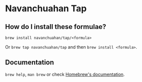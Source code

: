 # Navanchuahan Tap

## How do I install these formulae?

`brew install navanchuahan/tap/<formula>`

Or `brew tap navanchuahan/tap` and then `brew install <formula>`.

## Documentation

`brew help`, `man brew` or check [Homebrew's documentation](https://docs.brew.sh).
